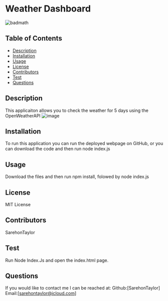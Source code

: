 
# Weather Dashboard
![badmath](https://img.shields.io/github/languages/top/nielsenjared/badmath)
## Table of Contents
* [Description](#description)
* [Installation](#installation)
* [Usage](#usage)
* [License](#license)
* [Contributors](#contributors)
* [Test](#test)
* [Questions](#questions)
## Description
This applicaiton allows you to check the weather for 5 days using the OpenWeatherAPI
![image](https://user-images.githubusercontent.com/74032335/123189030-142cc680-d46b-11eb-9b53-6818836a27a6.png)

## Installation
To run this application you can run the deployed webpage on GitHub, or you can download the code and then run node index.js
## Usage
Download the files and then run npm install, folowed by node index.js
## License
MIT License
## Contributors
SarehonTaylor
## Test
Run Node Index.Js and open the index.html page.
## Questions
If you would like to contact me I can be reached at:
Github:[SarehonTaylor]
Email:[sarehontaylor@icloud.com]
